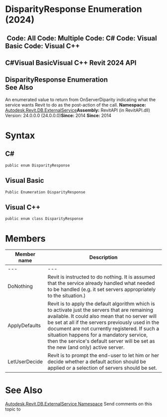 # DisparityResponse Enumeration (2024)

﻿
 Code: All Code: Multiple Code: C# Code: Visual Basic Code: Visual C++   
---  
C#Visual BasicVisual C++
Revit 2024 API  
---  
DisparityResponse Enumeration  
See Also  
---  
An enumerated value to return from OnServerDiparity indicating what the service wants Revit to do as the post-action of the call. 
**Namespace:** [Autodesk.Revit.DB.ExternalService](a88f2d1d-c02f-a901-9543-44e4b5dd5fc9.md "Autodesk.Revit.DB.ExternalService Namespace")**Assembly:** RevitAPI (in RevitAPI.dll) Version: 24.0.0.0 (24.0.0.0)**Since:** 2014 **Since:** 2014 
# Syntax
C#  
---  
```text
public enum DisparityResponse
```
  
Visual Basic  
---  
```text
Public Enumeration DisparityResponse
```
  
Visual C++  
---  
```text
public enum class DisparityResponse
```
  
# Members
| Member name | Description |
| --- | --- |
| --- | --- |
| DoNothing | Revit is instructed to do nothing. It is assumed that the service already handled what needed to be handled (e.g. it set servers appropriately to the situation.) |
| ApplyDefaults | Revit is to apply the default algorithm which is to activate just the servers that are remaining available. It could also mean that no server will be set at all if the servers previously used in the document are not currently registered. If such a situation happens for a mandatory service, then the service's default server will be set as the new (and only) active server. |
| LetUserDecide | Revit is to prompt the end-user to let him or her decide whether a default action should be applied or a selection of servers should be set. |

# See Also
[Autodesk.Revit.DB.ExternalService Namespace](a88f2d1d-c02f-a901-9543-44e4b5dd5fc9.md "Autodesk.Revit.DB.ExternalService Namespace")
Send comments on this topic to 